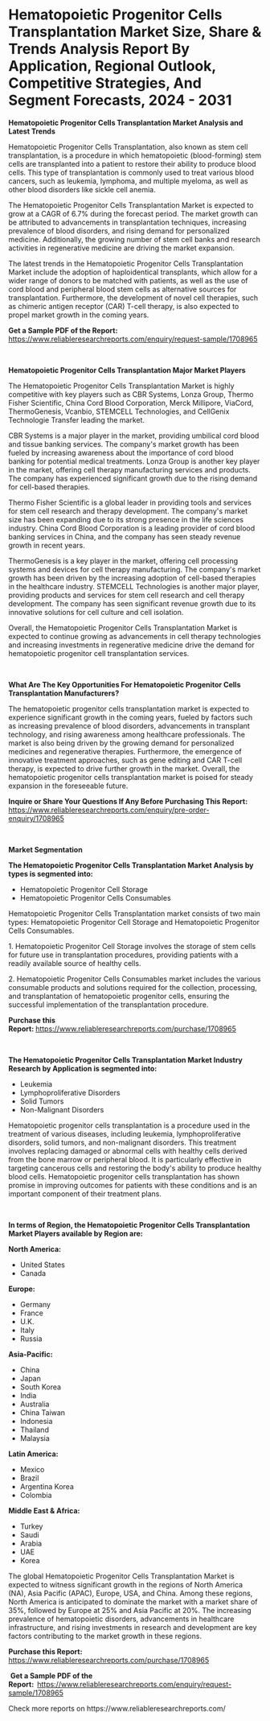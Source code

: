 <p><h1>Hematopoietic Progenitor Cells Transplantation Market Size, Share & Trends Analysis Report By Application, Regional Outlook, Competitive Strategies, And Segment Forecasts, 2024 - 2031</h1></p><p><strong>Hematopoietic Progenitor Cells Transplantation Market Analysis and Latest Trends</strong></p>
<p><p>Hematopoietic Progenitor Cells Transplantation, also known as stem cell transplantation, is a procedure in which hematopoietic (blood-forming) stem cells are transplanted into a patient to restore their ability to produce blood cells. This type of transplantation is commonly used to treat various blood cancers, such as leukemia, lymphoma, and multiple myeloma, as well as other blood disorders like sickle cell anemia.</p><p>The Hematopoietic Progenitor Cells Transplantation Market is expected to grow at a CAGR of 6.7% during the forecast period. The market growth can be attributed to advancements in transplantation techniques, increasing prevalence of blood disorders, and rising demand for personalized medicine. Additionally, the growing number of stem cell banks and research activities in regenerative medicine are driving the market expansion.</p><p>The latest trends in the Hematopoietic Progenitor Cells Transplantation Market include the adoption of haploidentical transplants, which allow for a wider range of donors to be matched with patients, as well as the use of cord blood and peripheral blood stem cells as alternative sources for transplantation. Furthermore, the development of novel cell therapies, such as chimeric antigen receptor (CAR) T-cell therapy, is also expected to propel market growth in the coming years.</p></p>
<p><strong>Get a Sample PDF of the Report:&nbsp;</strong> <a href="https://www.reliableresearchreports.com/enquiry/request-sample/1708965">https://www.reliableresearchreports.com/enquiry/request-sample/1708965</a></p>
<p>&nbsp;</p>
<p><strong>Hematopoietic Progenitor Cells Transplantation Major Market Players</strong></p>
<p><p>The Hematopoietic Progenitor Cells Transplantation Market is highly competitive with key players such as CBR Systems, Lonza Group, Thermo Fisher Scientific, China Cord Blood Corporation, Merck Millipore, ViaCord, ThermoGenesis, Vcanbio, STEMCELL Technologies, and CellGenix Technologie Transfer leading the market.</p><p>CBR Systems is a major player in the market, providing umbilical cord blood and tissue banking services. The company's market growth has been fueled by increasing awareness about the importance of cord blood banking for potential medical treatments. Lonza Group is another key player in the market, offering cell therapy manufacturing services and products. The company has experienced significant growth due to the rising demand for cell-based therapies.</p><p>Thermo Fisher Scientific is a global leader in providing tools and services for stem cell research and therapy development. The company's market size has been expanding due to its strong presence in the life sciences industry. China Cord Blood Corporation is a leading provider of cord blood banking services in China, and the company has seen steady revenue growth in recent years.</p><p>ThermoGenesis is a key player in the market, offering cell processing systems and devices for cell therapy manufacturing. The company's market growth has been driven by the increasing adoption of cell-based therapies in the healthcare industry. STEMCELL Technologies is another major player, providing products and services for stem cell research and cell therapy development. The company has seen significant revenue growth due to its innovative solutions for cell culture and cell isolation.</p><p>Overall, the Hematopoietic Progenitor Cells Transplantation Market is expected to continue growing as advancements in cell therapy technologies and increasing investments in regenerative medicine drive the demand for hematopoietic progenitor cell transplantation services.</p></p>
<p>&nbsp;</p>
<p><strong>What Are The Key Opportunities For Hematopoietic Progenitor Cells Transplantation Manufacturers?</strong></p>
<p><p>The hematopoietic progenitor cells transplantation market is expected to experience significant growth in the coming years, fueled by factors such as increasing prevalence of blood disorders, advancements in transplant technology, and rising awareness among healthcare professionals. The market is also being driven by the growing demand for personalized medicines and regenerative therapies. Furthermore, the emergence of innovative treatment approaches, such as gene editing and CAR T-cell therapy, is expected to drive further growth in the market. Overall, the hematopoietic progenitor cells transplantation market is poised for steady expansion in the foreseeable future.</p></p>
<p><strong>Inquire or Share Your Questions If Any Before Purchasing This Report:</strong> <a href="https://www.reliableresearchreports.com/enquiry/pre-order-enquiry/1708965">https://www.reliableresearchreports.com/enquiry/pre-order-enquiry/1708965</a></p>
<p>&nbsp;</p>
<p><strong>Market Segmentation</strong></p>
<p><strong>The Hematopoietic Progenitor Cells Transplantation Market Analysis by types is segmented into:</strong></p>
<p><ul><li>Hematopoietic Progenitor Cell Storage</li><li>Hematopoietic Progenitor Cells Consumables</li></ul></p>
<p><p>Hematopoietic Progenitor Cells Transplantation market consists of two main types: Hematopoietic Progenitor Cell Storage and Hematopoietic Progenitor Cells Consumables. </p><p>1. Hematopoietic Progenitor Cell Storage involves the storage of stem cells for future use in transplantation procedures, providing patients with a readily available source of healthy cells.</p><p>2. Hematopoietic Progenitor Cells Consumables market includes the various consumable products and solutions required for the collection, processing, and transplantation of hematopoietic progenitor cells, ensuring the successful implementation of the transplantation procedure.</p></p>
<p><strong>Purchase this Report:&nbsp;</strong><a href="https://www.reliableresearchreports.com/purchase/1708965">https://www.reliableresearchreports.com/purchase/1708965</a></p>
<p>&nbsp;</p>
<p><strong>The Hematopoietic Progenitor Cells Transplantation Market Industry Research by Application is segmented into:</strong></p>
<p><ul><li>Leukemia</li><li>Lymphoproliferative Disorders</li><li>Solid Tumors</li><li>Non-Malignant Disorders</li></ul></p>
<p><p>Hematopoietic progenitor cells transplantation is a procedure used in the treatment of various diseases, including leukemia, lymphoproliferative disorders, solid tumors, and non-malignant disorders. This treatment involves replacing damaged or abnormal cells with healthy cells derived from the bone marrow or peripheral blood. It is particularly effective in targeting cancerous cells and restoring the body's ability to produce healthy blood cells. Hematopoietic progenitor cells transplantation has shown promise in improving outcomes for patients with these conditions and is an important component of their treatment plans.</p></p>
<p>&nbsp;</p>
<p><strong>In terms of Region, the Hematopoietic Progenitor Cells Transplantation Market Players available by Region are:</strong></p>
<p>
    <p> <strong> North America: </strong>
        <ul>
            <li>United States</li>
            <li>Canada</li>
        </ul>
        </p> 
    <p> <strong> Europe: </strong>
        <ul>
            <li>Germany</li>
            <li>France</li>
            <li>U.K.</li>
            <li>Italy</li>
            <li>Russia</li>
        </ul>
        </p> 
    <p> <strong> Asia-Pacific: </strong>
        <ul>
            <li>China</li>
            <li>Japan</li>
            <li>South Korea</li>
            <li>India</li>
            <li>Australia</li>
            <li>China Taiwan</li>
            <li>Indonesia</li>
            <li>Thailand</li>
            <li>Malaysia</li>
        </ul>
        </p> 
    <p> <strong> Latin America: </strong>
        <ul>
            <li>Mexico</li>
            <li>Brazil</li>
            <li>Argentina Korea</li>
            <li>Colombia</li>
        </ul>
        </p> 
    <p> <strong> Middle East & Africa: </strong>
        <ul>
            <li>Turkey</li>
            <li>Saudi</li>
            <li>Arabia</li>
            <li>UAE</li>
            <li>Korea</li>
        </ul>
    </p>
    </p>
<p><p>The global Hematopoietic Progenitor Cells Transplantation Market is expected to witness significant growth in the regions of North America (NA), Asia Pacific (APAC), Europe, USA, and China. Among these regions, North America is anticipated to dominate the market with a market share of 35%, followed by Europe at 25% and Asia Pacific at 20%. The increasing prevalence of hematopoietic disorders, advancements in healthcare infrastructure, and rising investments in research and development are key factors contributing to the market growth in these regions.</p></p>
<p><strong>Purchase this Report: </strong><a href="https://www.reliableresearchreports.com/purchase/1708965">https://www.reliableresearchreports.com/purchase/1708965</a></p>
<p>&nbsp;<strong>Get a Sample PDF of the Report:&nbsp;&nbsp;</strong><a href="https://www.reliableresearchreports.com/enquiry/request-sample/1708965">https://www.reliableresearchreports.com/enquiry/request-sample/1708965</a></p>
<p><strong></strong></p>
<p>Check more reports on https://www.reliableresearchreports.com/</p>